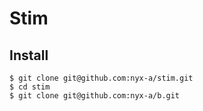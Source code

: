 # Stim
## Install
```
$ git clone git@github.com:nyx-a/stim.git
$ cd stim
$ git clone git@github.com:nyx-a/b.git
```
